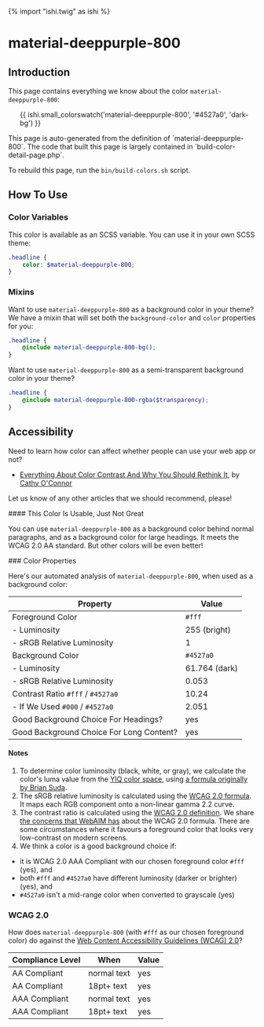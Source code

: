 {% import "ishi.twig" as ishi %}
# material-deeppurple-800

## Introduction

This page contains everything we know about the color `material-deeppurple-800`:

<div class="grid">
    <div class="cell">
        <div class="swatch">
            <ul>
                {{ ishi.small_colorswatch('material-deeppurple-800', '#4527a0', 'dark-bg') }}
            </ul>
        </div>
    </div>
</div>

<div class="callout attention" markdown="1">
This page is auto-generated from the definition of `material-deeppurple-800`. The code that built this page is largely contained in `build-color-detail-page.php`.

To rebuild this page, run the `bin/build-colors.sh` script.
</div>

## How To Use

### Color Variables

This color is available as an SCSS variable. You can use it in your own SCSS theme:

```scss
.headline {
    color: $material-deeppurple-800;
}
```

### Mixins

Want to use `material-deeppurple-800` as a background color in your theme? We have a mixin that will set both the `background-color` and `color` properties for you:

```scss
.headline {
    @include material-deeppurple-800-bg();
}
```

Want to use `material-deeppurple-800` as a semi-transparent background color in your theme?

```scss
.headline {
    @include material-deeppurple-800-rgba($transparency);
}
```

## Accessibility

Need to learn how color can affect whether people can use your web app or not?

* [Everything About Color Contrast And Why You Should Rethink It](https://www.smashingmagazine.com/2014/10/color-contrast-tips-and-tools-for-accessibility/), by [Cathy O'Connor](http://www.twitter.com/cagocon)

Let us know of any other articles that we should recommend, please!
<div class="callout warning" markdown="1">
#### This Color Is Usable, Just Not Great

You can use `material-deeppurple-800` as a background color behind normal paragraphs, and as a background color for large headings. It meets the WCAG 2.0 AA standard. But other colors will be even better!
</div>
### Color Properties

Here's our automated analysis of `material-deeppurple-800`, when used as a background color:

Property | Value
---------|------
Foreground Color | `#fff`
- Luminosity | 255 (bright)
- sRGB Relative Luminosity | 1
Background Color | `#4527a0`
- Luminosity | 61.764 (dark)
- sRGB Relative Luminosity | 0.053
Contrast Ratio `#fff` / `#4527a0` | 10.24
- If We Used `#000` / `#4527a0` | 2.051
Good Background Choice For Headings? | yes
Good Background Choice For Long Content? | yes

#### Notes

1. To determine color luminosity (black, white, or gray), we calculate the color's luma value from the [YIQ color space](https://en.wikipedia.org/wiki/YIQ), using [a formula originally by Brian Suda](https://24ways.org/2010/calculating-color-contrast/).
1. The sRGB relative luminosity is calculated using the [WCAG 2.0 formula](https://www.w3.org/TR/WCAG20/#relativeluminancedef). It maps each RGB component onto a non-linear gamma 2.2 curve.
1. The contrast ratio is calculated using the [WCAG 2.0 definition](https://www.w3.org/TR/2008/REC-WCAG20-20081211/#contrast-ratiodef). We share [the concerns that WebAIM has](http://webaim.org/blog/wcag-2-1-feedback/) about the WCAG 2.0 formula. There are some circumstances where it favours a foreground color that looks very low-contrast on modern screens.
1. We think a color is a good background choice if:
  - it is WCAG 2.0 AAA Compliant with our chosen foreground color `#fff` (yes), and
  - both `#fff` and `#4527a0` have different luminosity (darker or brighter) (yes), and
  - `#4527a0` isn't a mid-range color when converted to grayscale (yes)

### WCAG 2.0

How does `material-deeppurple-800` (with `#fff` as our chosen foreground color) do against the [Web Content Accessibility Guidelines (WCAG) 2.0](https://www.w3.org/TR/WCAG20/)?

Compliance Level | When | Value
-----------------|------|------
AA Compliant | normal text | yes
AA Compliant | 18pt+ text | yes
AAA Compliant | normal text | yes
AAA Compliant | 18pt+ text | yes